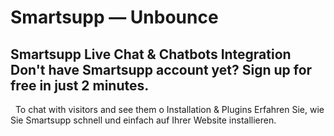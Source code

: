 # Smartsupp — Unbounce
## Smartsupp Live Chat & Chatbots Integration Don't have Smartsupp account yet? Sign up for free in just 2 minutes.
  To chat with visitors and see them o
Installation & Plugins 
Erfahren Sie, wie Sie Smartsupp schnell und einfach auf Ihrer Website installieren.

